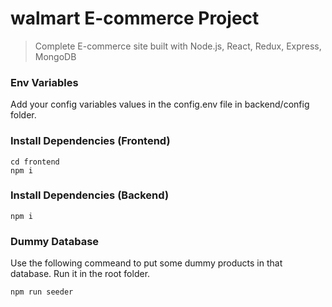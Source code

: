 # walmart E-commerce Project

> Complete E-commerce site built with Node.js, React, Redux, Express, MongoDB


### Env Variables

Add your config variables values in the config.env file in backend/config folder.

### Install Dependencies (Frontend)

```
cd frontend
npm i
```

### Install Dependencies (Backend)

```
npm i
```

### Dummy Database

Use the following commeand to put some dummy products in that database.
Run it in the root folder.

```
npm run seeder
```
